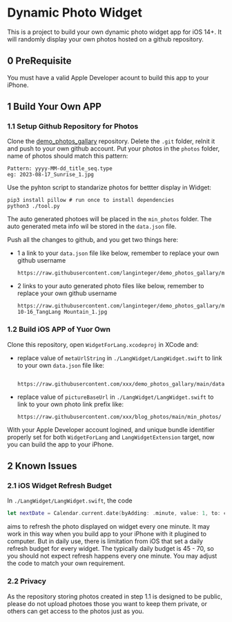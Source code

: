 # Dynamic Photo Widget

This is a project to build your own dynamic photo widget app for iOS 14+. It will randomly display your own photos hosted on a github repository.

## 0 PreRequisite

You must have a valid Apple Developer acount to build this app to your iPhone.

## 1 Build Your Own APP

### 1.1 Setup Github Repository for Photos

Clone the [demo_photos_gallary](https://github.com/LangInteger/demo_photos_gallary) repository. Delete the `.git` folder, reInit it and push to your own github account. Put your photos in the `photos` folder, name of photos should match this pattern:

```text
Pattern: yyyy-MM-dd_title_seq.type
eg: 2023-08-17_Sunrise_1.jpg
```

Use the pyhton script to standarize photos for bettter display in Widget:

```shell
pip3 install pillow # run once to install dependencies
python3 ./tool.py
```

The auto generated photoes will be placed in the `min_photos` folder. The auto generated meta info wil be stored in the `data.json` file.

Push all the changes to github, and you get two things here:

- 1 a link to your `data.json` file like below, remember to replace your own github username

  ```text
  https://raw.githubusercontent.com/langinteger/demo_photos_gallary/main/data.json
  ```

- 2 links to your auto generated photo files like below, remember to replace your own github username

  ```text
  https://raw.githubusercontent.com/langinteger/demo_photos_gallary/main/min_photos/2021-10-16_TangLang Mountain_1.jpg
  ```

### 1.2 Build iOS APP of Yuor Own

Clone this repository, open `WidgetForLang.xcodeproj` in XCode and:

- replace value of `metaUrlString` in `./LangWidget/LangWidget.swift` to link to your own `data.json` file like:

  ```text
    https://raw.githubusercontent.com/xxx/demo_photos_gallary/main/data.json
  ```

- replace value of `pictureBaseUrl` in `./LangWidget/LangWidget.swift` to link to your own photo link prefix like:

  ```text
  https://raw.githubusercontent.com/xxx/blog_photos/main/min_photos/
  ```

With your Apple Developer account logined, and unique bundle identifier properly set for both `WidgetForLang` and `LangWidgetExtension` target, now you can build the app to your iPhone.

## 2 Known Issues

### 2.1 iOS Widget Refresh Budget

In `./LangWidget/LangWidget.swift`, the code

```swift
let nextDate = Calendar.current.date(byAdding: .minute, value: 1, to: currentDate)!
```

aims to refresh the photo displayed on widget every one minute. It may work in this way when you build app to your iPhone with it plugined to computer. But in daily use, there is limitation from iOS that set a daily refresh budget for every widget. The typically daily budget is 45 - 70, so you should not expect refresh happens every one minute. You may adjust the code to match your own requirement.

### 2.2 Privacy

As the repository storing photos created in step 1.1 is designed to be public, please do not upload photoes those you want to keep them private, or others can get access to the photos just as you.
